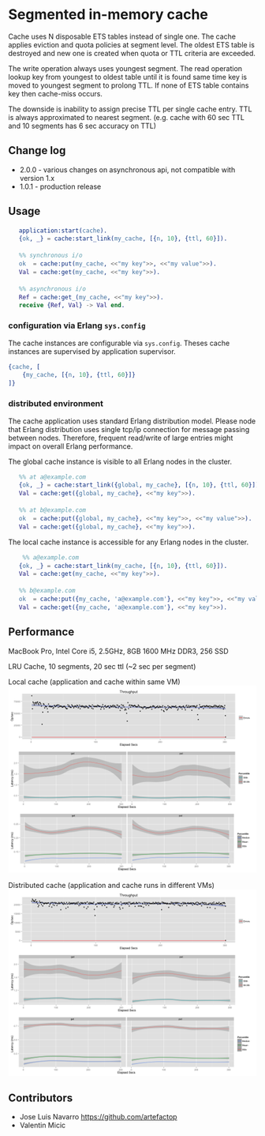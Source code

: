 # Segmented in-memory cache

Cache uses N disposable ETS tables instead of single one. The cache applies eviction and quota
policies at segment level. The oldest ETS table is destroyed and new one is created when 
quota or TTL criteria are exceeded.   

The write operation always uses youngest segment. The read operation lookup key from youngest to oldest table until it is found same time key is moved to youngest segment to prolong TTL. If none of ETS table contains key then cache-miss occurs. 

The downside is inability to assign precise TTL per single cache entry. TTL is always approximated to nearest segment. (e.g. cache with 60 sec TTL and 10 segments has 6 sec accuracy on TTL) 

## Change log

 * 2.0.0 - various changes on asynchronous api, not compatible with version 1.x 
 * 1.0.1 - production release

## Usage

```erlang
   application:start(cache).
   {ok, _} = cache:start_link(my_cache, [{n, 10}, {ttl, 60}]).
   
   %% synchronous i/o
   ok  = cache:put(my_cache, <<"my key">>, <<"my value">>).
   Val = cache:get(my_cache, <<"my key">>).

   %% asynchronous i/o
   Ref = cache:get_(my_cache, <<"my key">>).
   receive {Ref, Val} -> Val end.
```

### configuration via Erlang `sys.config`

The cache instances are configurable via `sys.config`. Theses cache instances are supervised by application
supervisor.

```erlang
{cache, [
	{my_cache, [{n, 10}, {ttl, 60}]}
]}
```

### distributed environment

The cache application uses standard Erlang distribution model.
Please node that Erlang distribution uses single tcp/ip connection for message passing between nodes. 
Therefore, frequent read/write of large entries might impact on overall Erlang performance. 


The global cache instance is visible to all Erlang nodes in the cluster.
```erlang
   %% at a@example.com
   {ok, _} = cache:start_link({global, my_cache}, [{n, 10}, {ttl, 60}]).
   Val = cache:get({global, my_cache}, <<"my key">>).
   
   %% at b@example.com
   ok  = cache:put({global, my_cache}, <<"my key">>, <<"my value">>).
   Val = cache:get({global, my_cache}, <<"my key">>).
```

The local cache instance is accessible for any Erlang nodes in the cluster. 

```erlang
	%% a@example.com
   {ok, _} = cache:start_link(my_cache, [{n, 10}, {ttl, 60}]).
   Val = cache:get(my_cache, <<"my key">>).
   
   %% b@example.com
   ok  = cache:put({my_cache, 'a@example.com'}, <<"my key">>, <<"my value">>).
   Val = cache:get({my_cache, 'a@example.com'}, <<"my key">>).
```


## Performance

   MacBook Pro, Intel Core i5, 2.5GHz, 8GB 1600 MHz DDR3, 256 SSD

   LRU Cache, 10 segments, 20 sec ttl (~2 sec per segment)

   Local cache (application and cache within same VM)
   ![Local cache (application and cache within same VM)](local.png)

   Distributed cache (application  and cache runs in different VMs)
   ![Distributed cache (application  and cache runs in different VMs)](distributed.png)

## Contributors
   * Jose Luis Navarro https://github.com/artefactop
   * Valentin Micic
 
